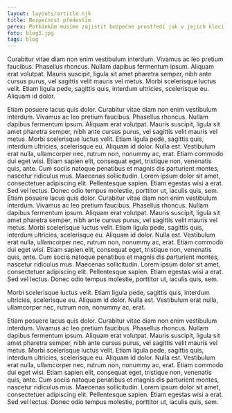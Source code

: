 ```yaml
---
layout: layouts/article.njk
title: Bezpečnost především
perex: Potkánkům musíme zajistit bezpečné prostředí jak v jejich kleci, tak při prozkoumávání různých zákoutí našeho bytu. Jak zdatní jsou potkani průzkumníci a čím nás i sami sebe dokážou leckdy překvapit?
foto: blog3.jpg
tags: blog
---
```



Curabitur vitae diam non enim vestibulum interdum. Vivamus ac leo pretium faucibus. Phasellus rhoncus. Nullam dapibus fermentum ipsum. Aliquam erat volutpat. Mauris suscipit, ligula sit amet pharetra semper, nibh ante cursus purus, vel sagittis velit mauris vel metus. Morbi scelerisque luctus velit. Etiam ligula pede, sagittis quis, interdum ultricies, scelerisque eu. Aliquam id dolor.

Etiam posuere lacus quis dolor. Curabitur vitae diam non enim vestibulum interdum. Vivamus ac leo pretium faucibus. Phasellus rhoncus. Nullam dapibus fermentum ipsum. Aliquam erat volutpat. Mauris suscipit, ligula sit amet pharetra semper, nibh ante cursus purus, vel sagittis velit mauris vel metus. Morbi scelerisque luctus velit. Etiam ligula pede, sagittis quis, interdum ultricies, scelerisque eu. Aliquam id dolor. Nulla est. Vestibulum erat nulla, ullamcorper nec, rutrum non, nonummy ac, erat. Etiam commodo dui eget wisi. Etiam sapien elit, consequat eget, tristique non, venenatis quis, ante. Cum sociis natoque penatibus et magnis dis parturient montes, nascetur ridiculus mus. Maecenas sollicitudin. Lorem ipsum dolor sit amet, consectetuer adipiscing elit. Pellentesque sapien. Etiam egestas wisi a erat. Sed vel lectus. Donec odio tempus molestie, porttitor ut, iaculis quis, sem.
Etiam posuere lacus quis dolor. Curabitur vitae diam non enim vestibulum interdum. Vivamus ac leo pretium faucibus. Phasellus rhoncus. Nullam dapibus fermentum ipsum. Aliquam erat volutpat. Mauris suscipit, ligula sit amet pharetra semper, nibh ante cursus purus, vel sagittis velit mauris vel metus. Morbi scelerisque luctus velit. Etiam ligula pede, sagittis quis, interdum ultricies, scelerisque eu. Aliquam id dolor. Nulla est. Vestibulum erat nulla, ullamcorper nec, rutrum non, nonummy ac, erat. Etiam commodo dui eget wisi. Etiam sapien elit, consequat eget, tristique non, venenatis quis, ante. Cum sociis natoque penatibus et magnis dis parturient montes, nascetur ridiculus mus. Maecenas sollicitudin. Lorem ipsum dolor sit amet, consectetuer adipiscing elit. Pellentesque sapien. Etiam egestas wisi a erat. Sed vel lectus. Donec odio tempus molestie, porttitor ut, iaculis quis, sem.

Morbi scelerisque luctus velit. Etiam ligula pede, sagittis quis, interdum ultricies, scelerisque eu. Aliquam id dolor. Nulla est. Vestibulum erat nulla, ullamcorper nec, rutrum non, nonummy ac, erat.

Etiam posuere lacus quis dolor. Curabitur vitae diam non enim vestibulum interdum. Vivamus ac leo pretium faucibus. Phasellus rhoncus. Nullam dapibus fermentum ipsum. Aliquam erat volutpat. Mauris suscipit, ligula sit amet pharetra semper, nibh ante cursus purus, vel sagittis velit mauris vel metus. Morbi scelerisque luctus velit. Etiam ligula pede, sagittis quis, interdum ultricies, scelerisque eu. Aliquam id dolor. Nulla est. Vestibulum erat nulla, ullamcorper nec, rutrum non, nonummy ac, erat. Etiam commodo dui eget wisi. Etiam sapien elit, consequat eget, tristique non, venenatis quis, ante. Cum sociis natoque penatibus et magnis dis parturient montes, nascetur ridiculus mus. Maecenas sollicitudin. Lorem ipsum dolor sit amet, consectetuer adipiscing elit. Pellentesque sapien. Etiam egestas wisi a erat. Sed vel lectus. Donec odio tempus molestie, porttitor ut, iaculis quis, sem.